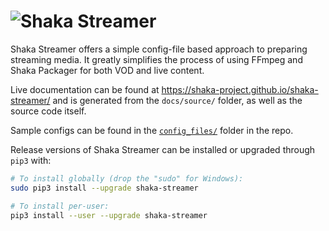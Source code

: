 # ![Shaka Streamer](https://raw.githubusercontent.com/shaka-project/shaka-streamer/main/docs/source/shaka-streamer-logo.png)

Shaka Streamer offers a simple config-file based approach to preparing streaming
media. It greatly simplifies the process of using FFmpeg and Shaka Packager for
both VOD and live content.

Live documentation can be found at
https://shaka-project.github.io/shaka-streamer/ and is generated from the
`docs/source/` folder, as well as the source code itself.

Sample configs can be found in the [`config_files/`] folder in the repo.

[`config_files/`]: https://github.com/shaka-project/shaka-streamer/tree/main/config_files

Release versions of Shaka Streamer can be installed or upgraded through `pip3`
with:

```sh
# To install globally (drop the "sudo" for Windows):
sudo pip3 install --upgrade shaka-streamer

# To install per-user:
pip3 install --user --upgrade shaka-streamer
```
